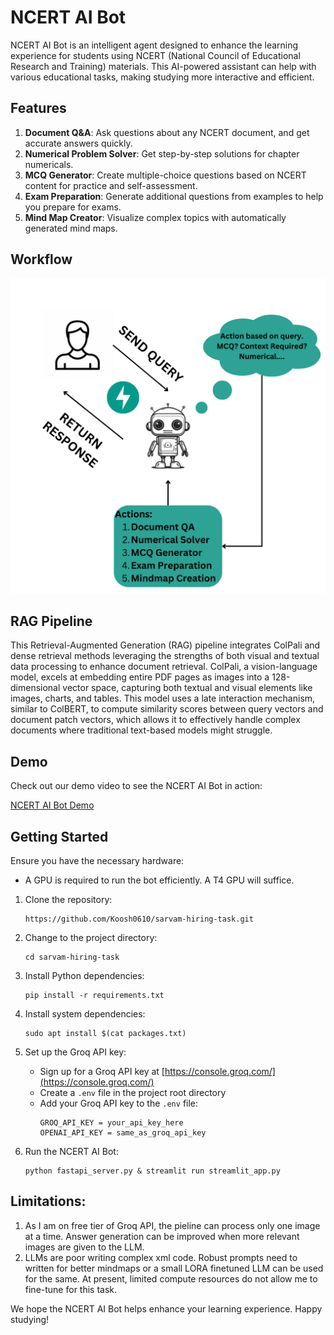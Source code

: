 # NCERT AI Bot

NCERT AI Bot is an intelligent agent designed to enhance the learning experience for students using NCERT (National Council of Educational Research and Training) materials. This AI-powered assistant can help with various educational tasks, making studying more interactive and efficient.

## Features

1. **Document Q&A**: Ask questions about any NCERT document, and get accurate answers quickly.
2. **Numerical Problem Solver**: Get step-by-step solutions for chapter numericals.
3. **MCQ Generator**: Create multiple-choice questions based on NCERT content for practice and self-assessment.
4. **Exam Preparation**: Generate additional questions from examples to help you prepare for exams.
5. **Mind Map Creator**: Visualize complex topics with automatically generated mind maps.

## Workflow

</div>

<div align="center">
<img src="assets/ncert_bot.png">
</div>

## RAG Pipeline

This Retrieval-Augmented Generation (RAG) pipeline integrates ColPali and dense retrieval methods leveraging the strengths of both visual and textual data processing to enhance document retrieval. ColPali, a vision-language model, excels at embedding entire PDF pages as images into a 128-dimensional vector space, capturing both textual and visual elements like images, charts, and tables. This model uses a late interaction mechanism, similar to ColBERT, to compute similarity scores between query vectors and document patch vectors, which allows it to effectively handle complex documents where traditional text-based models might struggle.

## Demo

Check out our demo video to see the NCERT AI Bot in action:

[NCERT AI Bot Demo](https://github.com/Koosh0610/sarvam-hiring-task/blob/main/assets/ncert_bot_demo.mp4)

## Getting Started

Ensure you have the necessary hardware:
   - A GPU is required to run the bot efficiently. A T4 GPU will suffice.

1. Clone the repository:
   ```
   https://github.com/Koosh0610/sarvam-hiring-task.git
   ```

2. Change to the project directory:
   ```
   cd sarvam-hiring-task
   ```

3. Install Python dependencies:
   ```
   pip install -r requirements.txt
   ```

4. Install system dependencies:
   ```
   sudo apt install $(cat packages.txt)
   ```

5. Set up the Groq API key:
   - Sign up for a Groq API key at [https://console.groq.com/](https://console.groq.com/)
   - Create a `.env` file in the project root directory
   - Add your Groq API key to the `.env` file:
     ```
     GROQ_API_KEY = your_api_key_here
     OPENAI_API_KEY = same_as_groq_api_key
     ```

6. Run the NCERT AI Bot:
   ```
   python fastapi_server.py & streamlit run streamlit_app.py
   ```

## Limitations:
1. As I am on free tier of Groq API, the pieline can process only one image at a time. Answer generation can be improved when more relevant images are given to the LLM.
2. LLMs are poor writing complex xml code. Robust prompts need to written for better mindmaps or a small LORA finetuned LLM can be used for the same. At present, limited compute resources do not allow me to fine-tune for this task.

We hope the NCERT AI Bot helps enhance your learning experience. Happy studying!
